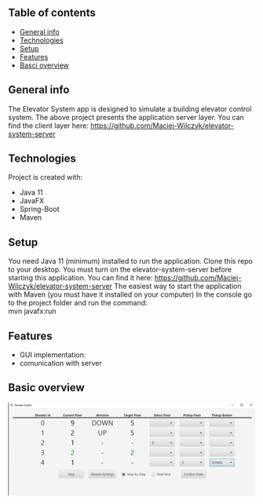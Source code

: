 ## Table of contents
* [General info](#general-info)
* [Technologies](#technologies)
* [Setup](#setup)
* [Features](#features)
* [Basci overview](#basic-overview)

## General info
The Elevator System app is designed to simulate a building elevator control system. The above project presents the application server layer. You can find the client layer here: https://github.com/Maciej-Wilczyk/elevator-system-server

## Technologies
Project is created with:
* Java 11
* JavaFX
* Spring-Boot
* Maven

## Setup
You need Java 11 (minimum) installed to run the application. Clone this repo to your desktop.
You must turn on the elevator-system-server before starting this application. You can find it here: https://github.com/Maciej-Wilczyk/elevator-system-server
The easiest way to start the application with Maven (you must have it installed on your computer)
In the console go to the project folder and run the command: <br /> mvn javafx:run 


## Features
* GUI implementation:
* comunication with server
  
## Basic overview
![](images/system.png)
